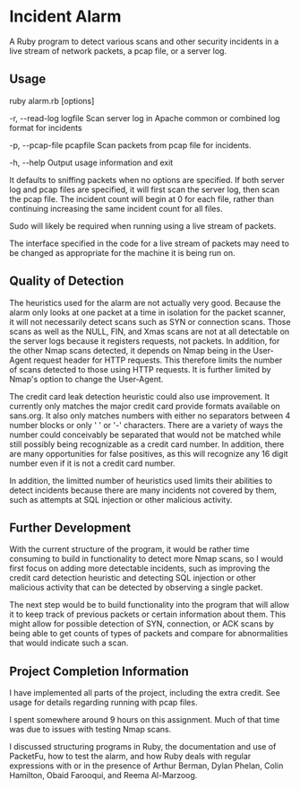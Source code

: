 # Incident Alarm

A Ruby program to detect various scans and other security incidents in a live stream of network packets, a pcap file, or a server log.

## Usage

ruby alarm.rb [options]

-r, --read-log logfile		Scan server log in Apache common or combined log format for incidents

-p, --pcap-file pcapfile	Scan packets from pcap file for incidents.

-h, --help			Output usage information and exit

It defaults to sniffing packets when no options are specified. If both server log and pcap files are specified, it will first scan the server log, then scan the pcap file. The incident count will begin at 0 for each file, rather than continuing increasing the same incident count for all files.

Sudo will likely be required when running using a live stream of packets.

The interface specified in the code for a live stream of packets may need to be changed as appropriate for the machine it is being run on.


## Quality of Detection

The heuristics used for the alarm are not actually very good. Because the alarm only looks at one packet at a time in isolation for the packet scanner, it will not necessarily detect scans such as SYN or connection scans. Those scans as well as the NULL, FIN, and Xmas scans are not at all detectable on the server logs because it registers requests, not packets. In addition, for the other Nmap scans detected, it depends on Nmap being in the User-Agent request header for HTTP requests. This therefore limits the number of scans detected to those using HTTP requests. It is further limited by Nmap's option to change the User-Agent.

The credit card leak detection heuristic could also use improvement. It currently only matches the major credit card provide formats available on sans.org. It also only matches numbers with either no separators between 4 number blocks or only ' ' or '-' characters. There are a variety of ways the number could conceivably be separated that would not be matched while still possibly being recognizable as a credit card number. In addition, there are many opportunities for false positives, as this will recognize any 16 digit number even if it is not a credit card number.

In addition, the limitted number of heuristics used limits their abilities to detect incidents because there are many incidents not covered by them, such as attempts at SQL injection or other malicious activity.

## Further Development
With the current structure of the program, it would be rather time consuming to build in functionality to detect more Nmap scans, so I would first focus on adding more detectable incidents, such as improving the credit card detection heuristic and detecting SQL injection or other malicious activity that can be detected by observing a single packet.

The next step would be to build functionality into the program that will allow it to keep track of previous packets or certain information about them. This might allow for possible detection of SYN, connection, or ACK scans by being able to get counts of types of packets and compare for abnormalities that would indicate such a scan.

## Project Completion Information
I have implemented all parts of the project, including the extra credit. See usage for details regarding running with pcap files.

I spent somewhere around 9 hours on this assignment. Much of that time was due to issues with testing Nmap scans.

I discussed structuring programs in Ruby, the documentation and use of PacketFu, how to test the alarm, and how Ruby deals with regular expressions with or in the presence of Arthur Berman, Dylan Phelan, Colin Hamilton, Obaid Farooqui, and Reema Al-Marzoog.
